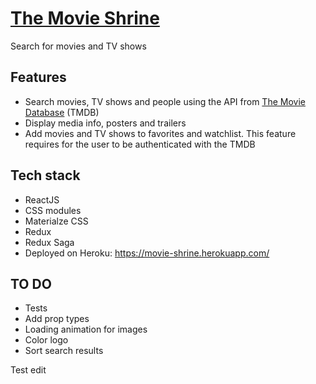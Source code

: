 # [The Movie Shrine](https://movie-shrine.herokuapp.com/)

Search for movies and TV shows

## Features

- Search movies, TV shows and people using the API from [The Movie Database](https://www.themoviedb.org/) (TMDB)
- Display media info, posters and trailers
- Add movies and TV shows to favorites and watchlist. This feature requires for the user to be authenticated with the TMDB

## Tech stack

- ReactJS
- CSS modules
- Materialze CSS
- Redux
- Redux Saga
- Deployed on Heroku: https://movie-shrine.herokuapp.com/

## TO DO

 - Tests
 - Add prop types
 - Loading animation for images
 - Color logo
 - Sort search results

Test edit
